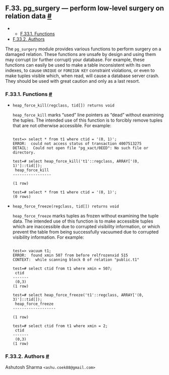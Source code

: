 ## F.33. pg\_surgery — perform low-level surgery on relation data [#](#PGSURGERY)

  * *   [F.33.1. Functions](pgsurgery.html#PGSURGERY-FUNCS)
  * [F.33.2. Authors](pgsurgery.html#PGSURGERY-AUTHORS)

The `pg_surgery` module provides various functions to perform surgery on a damaged relation. These functions are unsafe by design and using them may corrupt (or further corrupt) your database. For example, these functions can easily be used to make a table inconsistent with its own indexes, to cause `UNIQUE` or `FOREIGN KEY` constraint violations, or even to make tuples visible which, when read, will cause a database server crash. They should be used with great caution and only as a last resort.

### F.33.1. Functions [#](#PGSURGERY-FUNCS)

* `heap_force_kill(regclass, tid[]) returns void`

    `heap_force_kill` marks “used” line pointers as “dead” without examining the tuples. The intended use of this function is to forcibly remove tuples that are not otherwise accessible. For example:

    ```

    test=> select * from t1 where ctid = '(0, 1)';
    ERROR:  could not access status of transaction 4007513275
    DETAIL:  Could not open file "pg_xact/0EED": No such file or directory.

    test=# select heap_force_kill('t1'::regclass, ARRAY['(0, 1)']::tid[]);
     heap_force_kill
    -----------------

    (1 row)

    test=# select * from t1 where ctid = '(0, 1)';
    (0 rows)
    ```

* `heap_force_freeze(regclass, tid[]) returns void`

    `heap_force_freeze` marks tuples as frozen without examining the tuple data. The intended use of this function is to make accessible tuples which are inaccessible due to corrupted visibility information, or which prevent the table from being successfully vacuumed due to corrupted visibility information. For example:

    ```

    test=> vacuum t1;
    ERROR:  found xmin 507 from before relfrozenxid 515
    CONTEXT:  while scanning block 0 of relation "public.t1"

    test=# select ctid from t1 where xmin = 507;
     ctid
    -------
     (0,3)
    (1 row)

    test=# select heap_force_freeze('t1'::regclass, ARRAY['(0, 3)']::tid[]);
     heap_force_freeze
    -------------------

    (1 row)

    test=# select ctid from t1 where xmin = 2;
     ctid
    -------
     (0,3)
    (1 row)
    ```

### F.33.2. Authors [#](#PGSURGERY-AUTHORS)

Ashutosh Sharma `<ashu.coek88@gmail.com>`